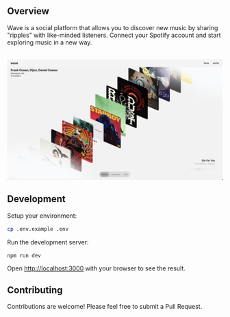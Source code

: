 ## Overview

Wave is a social platform that allows you to discover new music by sharing "ripples"
with like-minded listeners. Connect your Spotify account and start exploring music
in a new way.

<p align="center">
<br>
    <img src="./public/preview.png" alt="Preview" width="100%" height="70%">
</p>

## Development

Setup your environment:

```bash
cp .env.example .env
```

Run the development server:

```bash
npm run dev
```

Open [http://localhost:3000](http://localhost:3000) with your browser to see the
result.

## Contributing

Contributions are welcome! Please feel free to submit a Pull Request.
